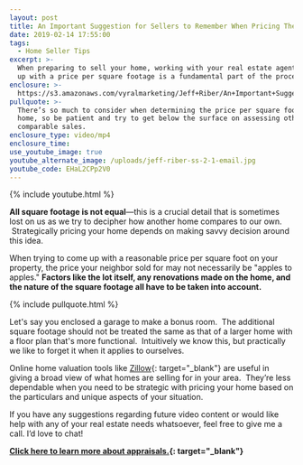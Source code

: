 ```yaml
---
layout: post
title: An Important Suggestion for Sellers to Remember When Pricing Their Home
date: 2019-02-14 17:55:00
tags:
  - Home Seller Tips
excerpt: >-
  When preparing to sell your home, working with your real estate agent to come
  up with a price per square footage is a fundamental part of the process.
enclosure: >-
  https://s3.amazonaws.com/vyralmarketing/Jeff+Riber/An+Important+Suggestion+for+Sellers+to+Remember+When+Pricing+Their+Home.mp4
pullquote: >-
  There’s so much to consider when determining the price per square foot of your
  home, so be patient and try to get below the surface on assessing other
  comparable sales.
enclosure_type: video/mp4
enclosure_time:
use_youtube_image: true
youtube_alternate_image: /uploads/jeff-riber-ss-2-1-email.jpg
youtube_code: EHaL2CPp2V0
---
```


{% include youtube.html %}

**All square footage is not equal**—this is a crucial detail that is sometimes lost on us as we try to decipher how another home compares to our own.  Strategically pricing your home depends on making savvy decision around this idea.  

When trying to come up with a reasonable price per square foot on your property, the price your neighbor sold for may not necessarily be "apples to apples." **Factors like the lot itself, any renovations made on the home, and the nature of the square footage all have to be taken into account.**

{% include pullquote.html %}

Let's say you enclosed a garage to make a bonus room.  The additional square footage should not be treated the same as that of a larger home with a floor plan that's more functional.  Intuitively we know this, but practically we like to forget it when it applies to ourselves.

Online home valuation tools like [Zillow](https://www.904living.com/buying/online-tools/zillow-valuation-fact-or-fiction/){: target="_blank"} are useful in giving a broad view of what homes are selling for in your area.  They’re less dependable when you need to be strategic with pricing your home based on the particulars and unique aspects of your situation.

If you have any suggestions regarding future video content or would like help with any of your real estate needs whatsoever, feel free to give me a call. I’d love to chat!

**[Click here to learn more about appraisals.](http://nationalappraiserroster.com/Resources/Appraising101/UnderstandingMeasurementsRoomCounts/tabid/223/Default.aspx){: target="_blank"}**